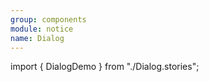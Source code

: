 ```yaml
---
group: components
module: notice
name: Dialog
---
```


import { DialogDemo } from "./Dialog.stories";

<DialogDemo />

<Source path="src-components/basic/Button.tsx" />
